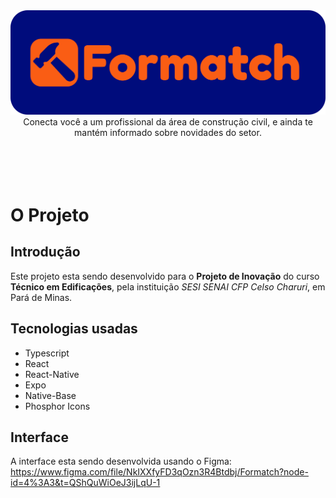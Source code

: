 <div align="center">

<!-- # <img src=".github/docs/logotipo.svg" width="600"> -->
<img src=".github/docs/banner.svg" width="600">
<br />
Conecta você a um profissional da área de construção civil, e ainda te mantém informado sobre novidades do setor.
</div>

<br />
<br />
<br />
<br />

# O Projeto

## Introdução

Este projeto esta sendo desenvolvido para o **Projeto de Inovação** do curso **Técnico em Edificações**, pela instituição _SESI SENAI CFP Celso Charuri_, em Pará de Minas.

## Tecnologias usadas

- Typescript
- React
- React-Native
- Expo
- Native-Base
- Phosphor Icons

## Interface

A interface esta sendo desenvolvida usando o Figma:
https://www.figma.com/file/NkIXXfyFD3qOzn3R4Btdbj/Formatch?node-id=4%3A3&t=QShQuWiOeJ3ijLqU-1
